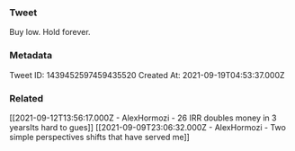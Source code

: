 ### Tweet
Buy low. Hold forever.

### Metadata
Tweet ID: 1439452597459435520
Created At: 2021-09-19T04:53:37.000Z

### Related
[[2021-09-12T13:56:17.000Z - AlexHormozi - 26 IRR doubles money in 3 yearsIts hard to gues]]
[[2021-09-09T23:06:32.000Z - AlexHormozi - Two simple perspectives shifts that have served me]]

